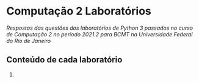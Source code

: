 # Computação 2 Laboratórios
_Respostas das questôes dos laboratórios de Python 3 passados no curso de Computação 2 no período 2021.2 para BCMT na Universidade Federal do Rio de Janeiro_

## Conteúdo de cada laboratório
1. 
